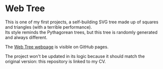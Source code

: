# Web Tree

This is one of my first projects, a self-building SVG tree made up of squares and triangles (with a terrible performance).  
Its style reminds the Pythagorean trees, but this tree is randomly generated and always different.

The [Web Tree webpage](https://edof0.github.io/web-tree/) is visible on GitHub pages.

The project won't be updated in its logic because it should match the original version: this repository is linked to my CV.
